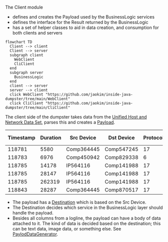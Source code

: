 The Client module 
* defines and creates the Payload used by the BusinessLogic services
* defines the interface for the Result returned by the BusinessLogic
* has a set of helper classes to aid in data creation, and consumption for both clients and servers

```mermaid
flowchart TD
  Client --> client
  Client --> server
  subgraph client
    WebClient
    CliClient
  end
  subgraph server
    BusinessLogic 
  end
  client --> server
  server --> client
  click WebClient "https://github.com/jaokim/inside-java-dumpster/tree/main/WebClient"
  click CliClient "https://github.com/jaokim/inside-java-dumpster/tree/main/CliClient"
```

The client side of the dumpster takes data from the [Unified Host and Network Data Set](https://csr.lanl.gov/data/2017/), parses this and creates a [Payload](src/main/java/inside/dumpster/client/Payload.java).

|Timestamp|Duration|Src Device|Dst Device|Protocol|Src Port|Dest Port|Src packets|Dst Packets|Src Bytes|Dst Bytes|
|---|---|---|---|---|---|---|---|---|---|---|
|118781|5580|Comp364445|Comp547245|17|Port05507|Port46272|0|755065|0|1042329018|
|118783|6976|Comp450942|Comp829338|6|Port03137|445|1665|1108|300810|250408|
|118785|14178|IP564116|Comp141988|17|5060|5060|1866|0|1477041|0|
|118785|28147|IP564116|Comp141988|17|5060|5060|3326|0|2656305|0|
|118785|262319|IP564116|Comp141988|17|5060|5060|28257|0|23149303|0|
|118843|28287|Comp364445|Comp870517|17|Port68697|Port28366|5445|6438|457380|592296|


* The payload has a [Destination](https://github.com/jaokim/inside-java-dumpster/blob/main/Client/src/main/java/inside/dumpster/client/Payload.java#L37) which is based on the Src Device. 
* The Destination decides which service in the BusinessLogic layer should handle the payload.
* Besides all columns from a logline, the payload can have a body of data attached to it. The kind of data is decided based on the destination; this can be text data, image data, or something else. See [PaylodDataGenerator](src/main/java/inside/dumpster/client/impl/PayloadDataGenerator.java).






